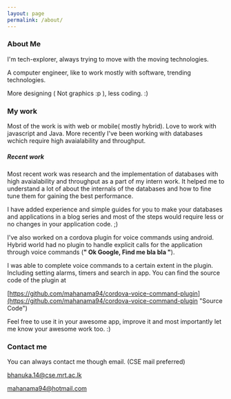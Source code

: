 ```yaml
---
layout: page
permalink: /about/
---
```


### About Me
<p>
  I'm tech-explorer, always trying to move with the moving technologies.

  A computer engineer, like to work mostly with software, trending technologies.

  More designing ( Not graphics :p ), less coding. :)

</p>

### My work

<p>

  Most of the work is with web or mobile( mostly hybrid). Love to work with
  javascript and Java. More recently I've been working with databases wchich require high
  avaialability and throughput.

</p>

##### Recent work

  Most recent work was research and the implementation of databases with high avaialability and throughput as 
  a part of my intern work. It helped me to understand a lot of about the internals of the databases and how to fine tune
  them for gaining the best performance. 

  I have added experience and simple guides for you to make your databases and applications in a blog series and most 
  of the steps would require less or no changes in your application code. ;) 

  I've also worked on a cordova plugin for voice commands using android.
  Hybrid world had no plugin to handle explicit calls for the application through
  voice commands (__" Ok Google, Find me bla bla "__).

  I was able to complete voice commands to a certain extent in the plugin. Including setting alarms, timers and search in app. You can find the
  source code of the plugin at

  [https://github.com/mahanama94/cordova-voice-command-plugin](https://github.com/mahanama94/cordova-voice-command-plugin "Source Code")

  Feel free to use it in your awesome app, improve it and most importantly let me know your awesome work too. :)



### Contact me

<p>

  You can always contact me though email. (CSE mail preferred)

</p>

[bhanuka.14@cse.mrt.ac.lk](mailto:bhanuka.14@cse.mrt.ac.lk)

[mahanama94@hotmail.com](mailto:mahanama94@hotmail.com)
